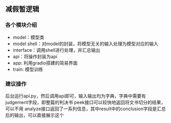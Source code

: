## 减假暂逻辑


### 各个模块介绍
- model：模型类
- model shell：对model的封装，将模型无关的输入处理为模型对应的输入
- interface：调用shell进行处理，并汇总输出
- api：将操作封装为api
- app: 利用gradio搭建的简易界面
- train: 模型训练


### 建议操作
后台运行api.py，然后调用api即可，输入输出均为字典，字典中需要有judgement字段，即整篇的判决书
peek接口可以较快地返回将文书切分的结果，可以不用
analyze接口返回了一系列信息，其中result中的conclusion字段是汇总后的输出，可以直接展示这个
